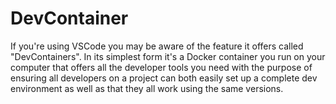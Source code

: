 # DevContainer

If you're using VSCode you may be aware of the feature it offers called "DevContainers". In its simplest form it's a Docker container you run on your computer that offers all the developer tools you need with the purpose of ensuring all developers on a project can both easily set up a complete dev environment as well as that they all work using the same versions.
